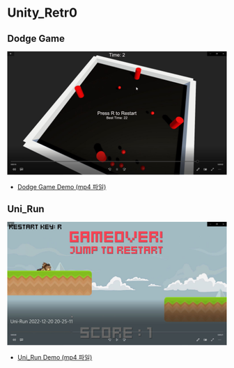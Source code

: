 # Unity_Retr0
## Dodge Game
![Dodge](0.%20img/dodge.JPG)
- [Dodge Game Demo (mp4 파일)](https://github.com/sr0020/Unity_Retr0/tree/main/Dodge_Result/0.%20Demo)
## Uni_Run
![UniRun](0.%20img/uni_run.JPG)
- [Uni_Run Demo (mp4 파일)](https://github.com/sr0020/Unity_Retr0/tree/main/Uni-Run_Result/0.%20Demo)
